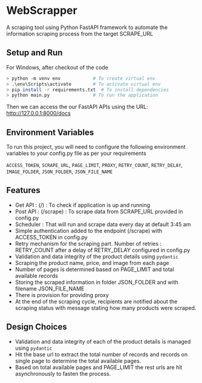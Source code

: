 # WebScrapper
A scraping tool using Python FastAPI framework to automate the information scraping process from the target SCRAPE_URL



## Setup and Run

For Windows, after checkout of the code

```bash
> python -m venv env            # To create virtual env
> .\env\Scripts\activate        # To activate virtual env
> pip install -r requirements.txt  # To install dependencies
> python main.py                # To run the application
```
Then we can access the our FastAPI APIs using the URL: http://127.0.0.1:8000/docs

## Environment Variables

To run this project, you will need to configure the following environment variables to your config.py file as per your requirements

`ACCESS_TOKEN`,
`SCRAPE_URL`,
`PAGE_LIMIT`,
`PROXY`,
`RETRY_COUNT`,
`RETRY_DELAY`,
`IMAGE_FOLDER`,
`JSON_FOLDER`,
`JSON_FILE_NAME`


## Features

- Get API : (/) : To check if application is up and running
- Post API : (/scrape) : To scrape data from SCRAPE_URL provided in config.py
- Scheduler : That will run and scrape data every day at default 3:45 am 
- Simple authentication added to the endpoint (/scrape) with ACCESS_TOKEN in config.py
- Retry mechanism for the scraping part. Number of retries : RETRY_COUNT after a delay of RETRY_DELAY configured in config.py
- Validation and data integrity of the product details using `pydantic`
- Scraping the product name, price, and image from each page
- Number of pages is determined based on PAGE_LIMIT and total available records
- Storing the scraped information in folder JSON_FOLDER and with filename JSON_FILE_NAME
- There is provision for providing proxy
- At the end of the scraping cycle, recipients are notified about the scraping status with message stating how many products were scraped.


## Design Choices

- Validation and data integrity of each of the product details is managed using `pydantic`
- Hit the base url to extract the total number of records and records on single page to determine the total available pages.
- Based on total available pages and PAGE_LIMIT the rest urls are hit asynchronously to fasten the process.